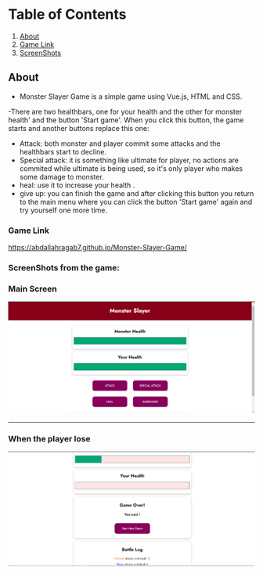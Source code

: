 # Table of Contents
1. [About](#about)
2. [Game Link](#game-link)
3. [ScreenShots](#screen-shots)

## About <a name = "about"></a>
- Monster Slayer Game is a simple game using Vue.js, HTML and CSS.

-There are two healthbars, one for your health and the other for monster health' and the button 'Start game'. When you click this button, the game starts and another buttons replace this one:
- Attack: both monster and player commit some attacks and the healthbars start to decline.
- Special attack: it is something like ultimate for player, no actions are commited while ultimate is being used, so it's only player who makes some damage to monster.
- heal: use it to increase your health .
- give up: you can finish the game and after clicking this button you return to the main menu where you can click the button 'Start game' again and try yourself one more time.



### Game Link <a name = "game-link"></a>
https://abdallahragab7.github.io/Monster-Slayer-Game/


 ### ScreenShots from the game: <a name = "screen-shots"></a>
<h3 align='left'>Main Screen</h3>
<img src="./ScreenShots/Monster1.png" alt="alternative-text">
<hr>
<h3 align='left'>When the player lose</h3>
<img src="./ScreenShots/Monster2.png" alt="alternative-text">

